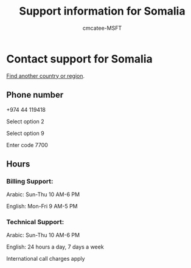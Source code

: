 ﻿---                                
title: Support information for Somalia
author: cmcatee-MSFT
ms.author: cmcatee
manager: mnirkhe
audience: Admin
ms.topic: reference
ms.service: o365-administration
localization_priority: Priority
description: Learn how to contact support for your country or region.
ROBOTS: NOINDEX, NOFOLLOW
---

# Contact support for Somalia

[Find another country or region](../contact-support-for-business-products.md).

## Phone number
+974 44 119418

Select option 2

Select option 9

Enter code 7700

## Hours
### Billing Support:

Arabic: Sun-Thu 10 AM-6 PM

English: Mon-Fri 9 AM-5 PM

### Technical Support:

Arabic: Sun-Thu 10 AM-6 PM

English: 24 hours a day, 7 days a week

International call charges apply